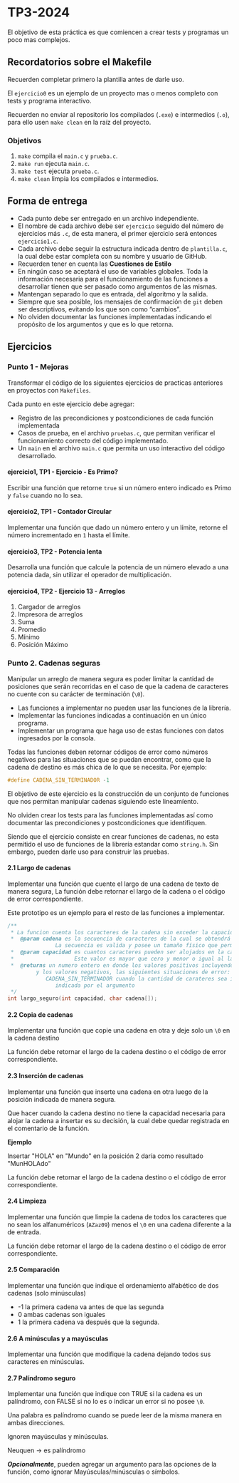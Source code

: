 
# TP3-2024

El objetivo de esta práctica es que comiencen a crear tests y programas un poco mas complejos.

## Recordatorios sobre el Makefile
Recuerden completar primero la plantilla antes de darle uso.

El `ejercicio0` es un ejemplo de un proyecto mas o menos completo con
tests y programa interactivo.

Recuerden no enviar al repositorio los compilados (`.exe`) 
e intermedios (`.o`), para ello usen `make clean` en la raíz del
proyecto.

### Objetivos

1. `make` compila el `main.c` y `prueba.c`.
2. `make run` ejecuta `main.c`.
3. `make test` ejecuta `prueba.c`.
4. `make clean` limpia los compilados e intermedios.

## Forma de entrega

* Cada punto debe ser entregado en un archivo independiente.
* El nombre de cada archivo debe ser `ejercicio` seguido del número de ejercicios más `.c`, de esta manera, el primer ejercicio será entonces `ejercicio1.c`.
* Cada archivo debe seguir la estructura indicada dentro de `plantilla.c`, la cual debe estar completa con su nombre y usuario de GitHub.
* Recuerden tener en cuenta las **Cuestiones de Estilo**
* En ningún caso se aceptará el uso de variables globales. Toda la información necesaria para el funcionamiento de las funciones a desarrollar tienen que ser pasado como argumentos de las mismas.
* Mantengan separado lo que es entrada, del algoritmo y la salida.
* Siempre que sea posible, los mensajes de confirmación de `git` deben ser descriptivos, evitando los que son como “cambios”.
* No olviden documentar las funciones implementadas indicando el propósito de los argumentos y que es lo que retorna.

## Ejercicios

### Punto 1 - Mejoras
Transformar el código de los siguientes ejercicios de practicas anteriores en proyectos con `Makefiles`.

Cada punto en este ejercicio debe agregar:
 - Registro de las precondiciones y postcondiciones de cada función implementada
 - Casos de prueba, en el archivo `pruebas.c`, que permitan verificar el funcionamiento correcto del código implementado.
 - Un `main` en el archivo `main.c` que permita un uso interactivo del código desarrollado.

#### ejercicio1, TP1 - Ejercicio - Es Primo?
Escribir una función que retorne `true` si un número entero indicado es Primo y `false` cuando no lo sea.

#### ejercicio2, TP1 - Contador Circular
Implementar una función que dado un número entero y un límite, retorne el número incrementado en `1` hasta el límite.

#### ejercicio3, TP2 - Potencia lenta
Desarrolla una función que calcule la potencia de un número elevado a una potencia dada, sin utilizar el operador de multiplicación.

#### ejercicio4, TP2 - Ejercicio 13 - Arreglos

1. Cargador de arreglos
2. Impresora de arreglos
3. Suma
4. Promedio
5. Mínimo
6. Posición Máximo

### Punto 2. Cadenas seguras

Manipular un arreglo de manera segura es poder limitar la cantidad de posiciones que serán recorridas en el caso de que la cadena de caracteres no cuente con su carácter de terminación (`\0`).

* Las funciones a implementar no pueden usar las funciones de la librería.
* Implementar las funciones indicadas a continuación en un único programa.
* Implementar un programa que haga uso de estas funciones con datos ingresados por la consola.

Todas las funciones deben retornar códigos de error como números negativos para las situaciones que se puedan encontrar, como que la cadena de destino es más chica de lo que se necesita. Por ejemplo:

```c
#define CADENA_SIN_TERMINADOR -1
```

El objetivo de este ejercicio es la construcción de un conjunto de funciones que nos permitan manipular
cadenas siguiendo este lineamíento.

No olviden crear los tests para las funciones implementadas así como documentar las precondiciones y 
postcondiciones que identifiquen.

Siendo que el ejercicio consiste en crear funciones de cadenas, no esta permitido el uso de funciones de
la librería estandar como `string.h`. Sin embargo, pueden darle uso para construir las pruebas.

#### 2.1 Largo de cadenas

Implementar una función que cuente el largo de una cadena de texto de manera segura, La función debe retornar el largo de la cadena o el código de error correspondiente.

Este prototipo es un ejemplo para el resto de las funciones a implementar.
```C
/**
 * La funcion cuenta los caracteres de la cadena sin exceder la capacidad del arreglo indicada.
 *  @param cadena es la secuencia de caracteres de la cual se obtendrá el largo.
               La secuencia es valida y posee un tamaño físico que permite alojar el terminador. (PRE)
 *  @param capacidad es cuantos caracteres pueden ser alojados en la cadena.
 *                   Este valor es mayor que cero y menor o igual al largo físico de la cadena. (PRE)
 *  @returns un numero entero en donde los valores positivos incluyendo el cero representan la cantidad de caracteres, y este valor es menor a la capacidad.
         y los valores negativos, las siguientes situaciones de error:
            CADENA_SIN_TERMINADOR cuando la cantidad de carateres sea igual a la capacidad
               indicada por el argumento
 */
int largo_seguro(int capacidad, char cadena[]);
``` 

#### 2.2 Copia de cadenas

Implementar una función que copie una cadena en otra y deje solo un `\0` en la cadena destino

La función debe retornar el largo de la cadena destino o el código de error correspondiente.

#### 2.3 Inserción de cadenas

Implementar una función que inserte una cadena en otra luego de la posición indicada de manera segura.

Que hacer cuando la cadena destino no tiene la capacidad necesaria para alojar la cadena a insertar es
su decisión, la cual debe quedar registrada en el comentario de la función.

**Ejemplo**

Insertar "HOLA" en "Mundo" en la posición 2 daría como resultado "MunHOLAdo"

La función debe retornar el largo de la cadena destino o el código de error correspondiente.

#### 2.4 Limpieza

Implementar una función que limpie la cadena de todos los caracteres que no sean los alfanuméricos (`AZaz09`) menos el `\0` en una cadena diferente a la de entrada.

La función debe retornar el largo de la cadena destino o el código de error correspondiente.

#### 2.5 Comparación

Implementar una función que indique el ordenamiento alfabético de dos cadenas (solo minúsculas)

* -1 la primera cadena va antes de que las segunda
* 0 ambas cadenas son iguales
* 1 la primera cadena va después que la segunda.

#### 2.6 A minúsculas y a mayúsculas

Implementar una función que modifique la cadena dejando todos sus caracteres en minúsculas.

#### 2.7 Palíndromo seguro

Implementar una función que indique con TRUE si la cadena es un palíndromo, con FALSE si no lo es o indicar un error si no posee `\0`.

Una palabra es palíndromo cuando se puede leer de la misma manera en ambas direcciones.

Ignoren mayúsculas y minúsculas.

Neuquen -> es palíndromo

***Opcionalmente***, pueden agregar un argumento para las opciones de la función, como ignorar
Mayúsculas/minúsculas o símbolos.
